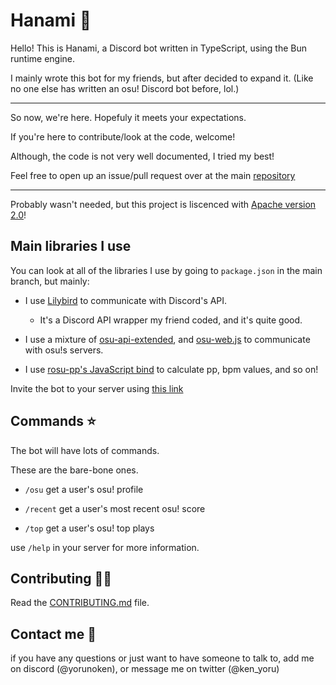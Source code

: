 # Hanami 🌸

Hello! This is Hanami, a Discord bot written in TypeScript, using the Bun runtime engine.

I mainly wrote this bot for my friends, but after decided to expand it. (Like no one else has written an osu! Discord bot before, lol.)

---

So now, we're here. Hopefuly it meets your expectations.

If you're here to contribute/look at the code, welcome!

Although, the code is not very well documented, I tried my best!

Feel free to open up an issue/pull request over at the main [repository](https://github.com/YoruNoKen/HanamiBot)

---

Probably wasn't needed, but this project is liscenced with [Apache version 2.0](http://www.apache.org/licenses)!

## Main libraries I use

You can look at all of the libraries I use by going to `package.json` in the main branch, but mainly:

- I use [Lilybird](https://github.com/Didas-git/lilybird) to communicate with Discord's API.

  - It's a Discord API wrapper my friend coded, and it's quite good.

- I use a mixture of [osu-api-extended](https://github.com/cyperdark/osu-api-extended), and [osu-web.js](https://github.com/L-Mario564/osu.js) to communicate with osu!s servers.

- I use [rosu-pp's JavaScript bind](https://github.com/MaxOhn/rosu-pp-js) to calculate pp, bpm values, and so on!

Invite the bot to your server using [this link](https://discord.com/api/oauth2/authorize?client_id=995999045157916763&permissions=330752&scope=bot)

## Commands ⭐

The bot will have lots of commands.

These are the bare-bone ones.

- `/osu` get a user's osu! profile

- `/recent` get a user's most recent osu! score

- `/top` get a user's osu! top plays

use `/help` in your server for more information.

## Contributing 😶‍🌫️

Read the [CONTRIBUTING.md](https://github.com/YoruNoKen/HanamiBot/blob/main/CONTRIBUTING.md) file.

## Contact me 🤙

if you have any questions or just want to have someone to talk to, add me on discord (@yorunoken), or message me on twitter (@ken_yoru)
